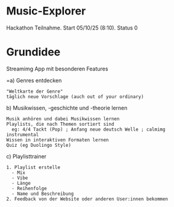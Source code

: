 # Music-Explorer
Hackathon Teilnahme. Start 05/10/25 (8:10). Status 0


# Grundidee
Streamimg App mit besonderen Features

  =a) Genres entdecken

    "Weltkarte der Genre" 
    täglich neue Vorschlage (auch out of your ordinary)

  b) Musikwissen, -geschichte und -theorie lernen

    Musik anhören und dabei Musikwissen lernen
    Playlists, die nach Themen sortiert sind
      eg: 4/4 Tackt (Pop) ; Anfang neue deutsch Welle ; calmimg instrumental 
    Wissen in interaktiven Formaten lernen
    Quiz (eg Duolingo Style)

  c) Playlisttrainer

    1. Playlist erstelle 
      - Mix 
      - Vibe
      - Länge
      - Reihenfolge
      - Name und Beschreibung 
    2. Feedback von der Website oder anderen User:innen bekommen